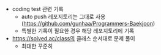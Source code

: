 - coding test 관련 기록
    - auto push 레포지토리는 그대로 사용(https://github.com/gunhaa/Programmers-Baekjoon)
    - 특별한 기록이 필요한 경우 해당 레포지토리에 기록
- https://solved.ac/class의 클래스 순서대로 문제 풀이
   - 최대한 꾸준히